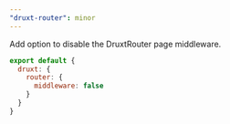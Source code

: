 ```yaml
---
"druxt-router": minor
---
```


Add option to disable the DruxtRouter page middleware.

```js
export default {
  druxt: {
    router: {
      middleware: false
    }
  }
}
```
